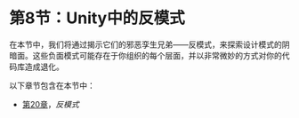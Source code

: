 # 第8节：Unity中的反模式

在本节中，我们将通过揭示它们的邪恶孪生兄弟——反模式，来探索设计模式的阴暗面。这些负面模式可能存在于你组织的每个层面，并以非常微妙的方式对你的代码库造成退化。

以下章节包含在本节中：

+   [第20章](53f1b25e-e9c8-47b4-aa76-82c71fffdb8c.xhtml)，*反模式*

